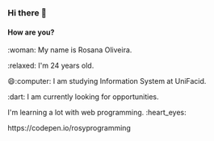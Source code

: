 ### Hi there 👋
#### How are you? 
<!--
**RosyProgramming/Rosyprogramming** is a ✨ _special_ ✨ repository because its `README.md` (this file) appears on your GitHub profile.

Here are some ideas to get you started:

 🔭 I’m currently working on ...
- 🌱 I’m currently learning ...
- 👯 I’m looking to collaborate on ...
- 🤔 I’m looking for help with ...
- 💬 Ask me about ...
- 📫 How to reach me: ...
- 😄 Pronouns: ...
- ⚡ Fun fact: ...
-->

 <p>  :woman: My name is Rosana Oliveira.</p>
 <p> :relaxed: I'm 24 years old. </p>
 <p> 😄:computer: I am studying Information System at UniFacid. </p>
 <p>  :dart: I am currently looking for opportunities. </p>
<p> I'm learning a lot with web programming. :heart_eyes: </p>
<p>https://codepen.io/rosyprogramming</p>
